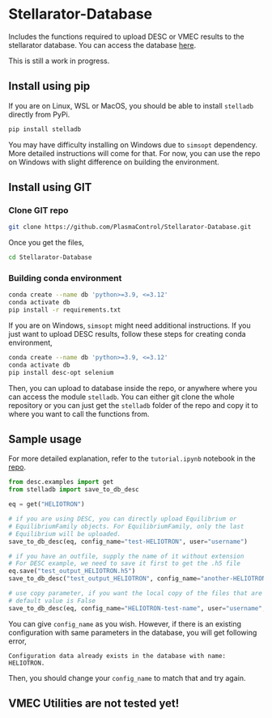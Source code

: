 # Stellarator-Database
Includes the functions required to upload DESC or VMEC results to the stellarator database. You can access the database [here](https://ye2698.mycpanel.princeton.edu/).

This is still a work in progress.

## Install using pip
If you are on Linux, WSL or MacOS, you should be able to install `stelladb` directly from PyPi.
```bash
pip install stelladb
```
You may have difficulty installing on Windows due to `simsopt` dependency. More detailed instructions will come for that. For now, you can use the repo on Windows with slight difference on building the environment.

## Install using GIT

### Clone GIT repo
```bash
git clone https://github.com/PlasmaControl/Stellarator-Database.git
```
Once you get the files,
```bash
cd Stellarator-Database
```

### Building conda environment
```bash
conda create --name db 'python>=3.9, <=3.12'
conda activate db
pip install -r requirements.txt
```

If you are on Windows, `simsopt` might need additional instructions. If you just want to upload DESC results, follow these steps for creating conda environment,
```bash
conda create --name db 'python>=3.9, <=3.12'
conda activate db
pip install desc-opt selenium
```
Then, you can upload to database inside the repo, or anywhere where you can access the module `stelladb`. You can either git clone the whole repository or you can just get the `stelladb` folder of the repo and copy it to where you want to call the functions from.

## Sample usage

For more detailed explanation, refer to the `tutorial.ipynb` notebook in the [repo](https://github.com/PlasmaControl/Stellarator-Database.git).

```python
from desc.examples import get
from stelladb import save_to_db_desc

eq = get("HELIOTRON")

# if you are using DESC, you can directly upload Equilibrium or 
# EquilibriumFamily objects. For EquilibriumFamily, only the last
# Equilibrium will be uploaded.
save_to_db_desc(eq, config_name="test-HELIOTRON", user="username")

# if you have an outfile, supply the name of it without extension
# For DESC example, we need to save it first to get the .h5 file
eq.save("test_output_HELIOTRON.h5")
save_to_db_desc("test_output_HELIOTRON", config_name="another-HELIOTRON", user="username")

# use copy parameter, if you want the local copy of the files that are uploaded
# default value is False
save_to_db_desc(eq, config_name="HELIOTRON-test-name", user="username", copy=True)
```

You can give `config_name` as you wish. However, if there is an existing configuration with same parameters in the database, you will get following error,
```
Configuration data already exists in the database with name: HELIOTRON.
```
Then, you should change your `config_name` to match that and try again.

## VMEC Utilities are not tested yet!
